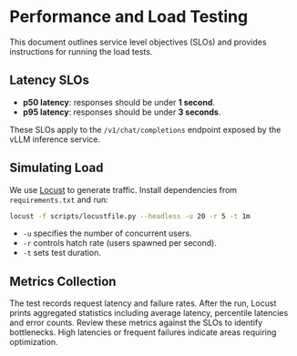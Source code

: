 # Performance and Load Testing

This document outlines service level objectives (SLOs) and provides instructions for running the load tests.

## Latency SLOs

- **p50 latency**: responses should be under **1 second**.
- **p95 latency**: responses should be under **3 seconds**.

These SLOs apply to the `/v1/chat/completions` endpoint exposed by the vLLM inference service.

## Simulating Load

We use [Locust](https://locust.io/) to generate traffic. Install dependencies from `requirements.txt` and run:

```bash
locust -f scripts/locustfile.py --headless -u 20 -r 5 -t 1m
```

- `-u` specifies the number of concurrent users.
- `-r` controls hatch rate (users spawned per second).
- `-t` sets test duration.

## Metrics Collection

The test records request latency and failure rates. After the run, Locust prints aggregated statistics including average latency, percentile latencies and error counts. Review these metrics against the SLOs to identify bottlenecks. High latencies or frequent failures indicate areas requiring optimization.

